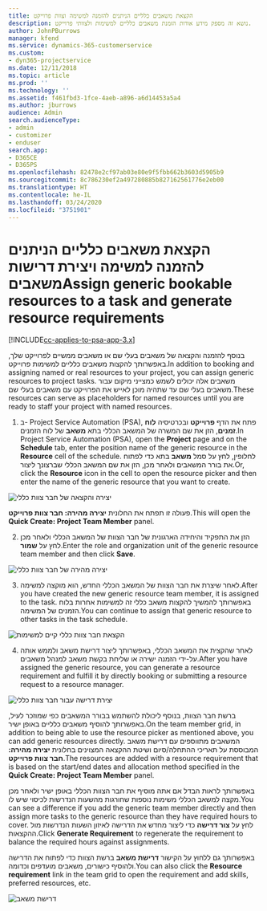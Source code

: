 ```yaml
---
title: הקצאת משאבים כלליים הניתנים להזמנה למשימה וצוות פרוייקט
description: נושא זה מספק מידע אודות הזמנת משאבים כלליים למשימות ולצוותי פרוייקט.
author: JohnPBurrows
manager: kfend
ms.service: dynamics-365-customerservice
ms.custom:
- dyn365-projectservice
ms.date: 12/11/2018
ms.topic: article
ms.prod: ''
ms.technology: ''
ms.assetid: f461fbd3-1fce-4aeb-a896-a6d14453a5a4
ms.author: jburrows
audience: Admin
search.audienceType:
- admin
- customizer
- enduser
search.app:
- D365CE
- D365PS
ms.openlocfilehash: 82478e2cf97ab03e80e9f5fbb662b3603d5905b9
ms.sourcegitcommit: 8c786230ef2a497280885b827162561776e2eb00
ms.translationtype: HT
ms.contentlocale: he-IL
ms.lasthandoff: 03/24/2020
ms.locfileid: "3751901"
---
```

# <a name="assign-generic-bookable-resources-to-a-task-and-generate-resource-requirements"></a><span data-ttu-id="bac06-103">הקצאת משאבים כלליים הניתנים להזמנה למשימה ויצירת דרישות משאבים</span><span class="sxs-lookup"><span data-stu-id="bac06-103">Assign generic bookable resources to a task and generate resource requirements</span></span> 

[!INCLUDE[cc-applies-to-psa-app-3.x](../includes/cc-applies-to-psa-app-3x.md)]

<span data-ttu-id="bac06-104">בנוסף להזמנה והקצאה של משאבים בעלי שם או משאבים ממשיים לפרוייקט שלך, באפשרותך להקצות משאבים כלליים למשימות פרוייקט.</span><span class="sxs-lookup"><span data-stu-id="bac06-104">In addition to booking and assigning named or real resources to your project, you can assign generic resources to project tasks.</span></span> <span data-ttu-id="bac06-105">משאבים אלה יכולים לשמש כמצייני מיקום עבור משאבים בעלי שם עד שתהיה מוכן לאייש את הפרוייקט עם משאבים בעלי שם.</span><span class="sxs-lookup"><span data-stu-id="bac06-105">These resources can serve as placeholders for named resources until you are ready to staff your project with named resources.</span></span> 

1. <span data-ttu-id="bac06-106">ב- Project Service Automation‏ (PSA), פתח את הדף **פרוייקט** ובכרטיסיה **לוח זמנים**, הזן את שם המשרה של המשאב הכללי בתא **משאב** של לוח הזמנים.</span><span class="sxs-lookup"><span data-stu-id="bac06-106">In Project Service Automation (PSA), open the **Project** page and on the **Schedule** tab, enter the position name of the generic resource in the **Resource** cell of the schedule.</span></span> <span data-ttu-id="bac06-107">לחלופין, לחץ על סמל **משאב** בתא כדי לפתוח את בורר המשאבים ולאחר מכן, הזן את שם המשאב הכללי שברצונך ליצור.</span><span class="sxs-lookup"><span data-stu-id="bac06-107">Or, click the **Resource** icon in the cell to open the resource picker and then enter the name of the generic resource that you want to create.</span></span>

![יצירה והקצאה של חבר צוות כללי](media/RM-how-to-9.png)

<span data-ttu-id="bac06-109">פעולה זו תפתח את החלונית **יצירה מהירה: חבר צוות פרוייקט**.</span><span class="sxs-lookup"><span data-stu-id="bac06-109">This will open the **Quick Create: Project Team Member** panel.</span></span> 

2. <span data-ttu-id="bac06-110">הזן את התפקיד והיחידה הארגונית של חבר הצוות של המשאב הכללי ולאחר מכן לחץ על **שמור**.</span><span class="sxs-lookup"><span data-stu-id="bac06-110">Enter the role and organization unit of the generic resource team member and then click **Save**.</span></span>

![יצירה מהירה של חבר צוות כללי](media/RM-how-to-10.png)

3. <span data-ttu-id="bac06-112">לאחר שיצרת את חבר הצוות של המשאב הכללי החדש, הוא מוקצה למשימה.</span><span class="sxs-lookup"><span data-stu-id="bac06-112">After you have created the new generic resource team member, it is assigned to the task.</span></span> <span data-ttu-id="bac06-113">באפשרותך להמשיך להקצות משאב כללי זה למשימות אחרות בלוח הזמנים של המשימה.</span><span class="sxs-lookup"><span data-stu-id="bac06-113">You can continue to assign that generic resource to other tasks in the task schedule.</span></span>

![הקצאת חבר צוות כללי קיים למשימות](media/RM-how-to-11.png)

4. <span data-ttu-id="bac06-115">לאחר שהקצית את המשאב הכללי, באפשרותך ליצור דרישת משאב ולממש אותה על-ידי הזמנה ישירה או שליחת בקשת משאב למנהל משאבים.</span><span class="sxs-lookup"><span data-stu-id="bac06-115">After you have assigned the generic resource, you can generate a resource requirement and fulfill it by directly booking or submitting a resource request to a resource manager.</span></span>

![יצירת דרישה עבור חבר צוות כללי](media/RM-how-to-12.png)

<span data-ttu-id="bac06-117">ברשת חבר הצוות, בנוסף ליכולת להשתמש בבורר המשאבים כפי שמוזכר לעיל, באפשרותך להוסיף משאבים כלליים באופן ישיר.</span><span class="sxs-lookup"><span data-stu-id="bac06-117">On the team member grid, in addition to being able to use the resource picker as mentioned above, you can add generic resources directly.</span></span> <span data-ttu-id="bac06-118">המשאבים מתווספים עם דרישת משאב המבוססת על תאריכי ההתחלה/סיום ושיטת ההקצאה המצוינים בחלונית **יצירה מהירה: חבר צוות פרוייקט**.</span><span class="sxs-lookup"><span data-stu-id="bac06-118">The resources are added with a resource requirement that is based on the start/end dates and allocation method specified in the **Quick Create: Project Team Member** panel.</span></span>

<span data-ttu-id="bac06-119">באפשרותך לראות הבדל אם אתה מוסיף את חבר הצוות הכללי באופן ישיר ולאחר מכן מקצה למשאב הכללי משימות נוספות שחורגות מהשעות הנדרשות לכיסוי שיש לו.</span><span class="sxs-lookup"><span data-stu-id="bac06-119">You can see a difference if you add the generic team member directly and then assign more tasks to the generic resource than they have required hours to cover.</span></span> <span data-ttu-id="bac06-120">לחץ על **צור דרישה** כדי ליצור מחדש את הדרישה לאיזון השעות הנדרשות מול ההקצאות.</span><span class="sxs-lookup"><span data-stu-id="bac06-120">Click **Generate Requirement** to regenerate the requirement to balance the required hours against assignments.</span></span>

<span data-ttu-id="bac06-121">באפשרותך גם ללחוץ על הקישור **דרישת משאב** ברשת הצוות כדי לפתוח את הדרישה ולהוסיף כישורים, משאבים מועדפים וכדומה.</span><span class="sxs-lookup"><span data-stu-id="bac06-121">You can also click the **Resource requirement** link in the team grid to open the requirement and add skills, preferred resources, etc.</span></span>

![דרישת משאב](media/RM-how-to-13.png)

